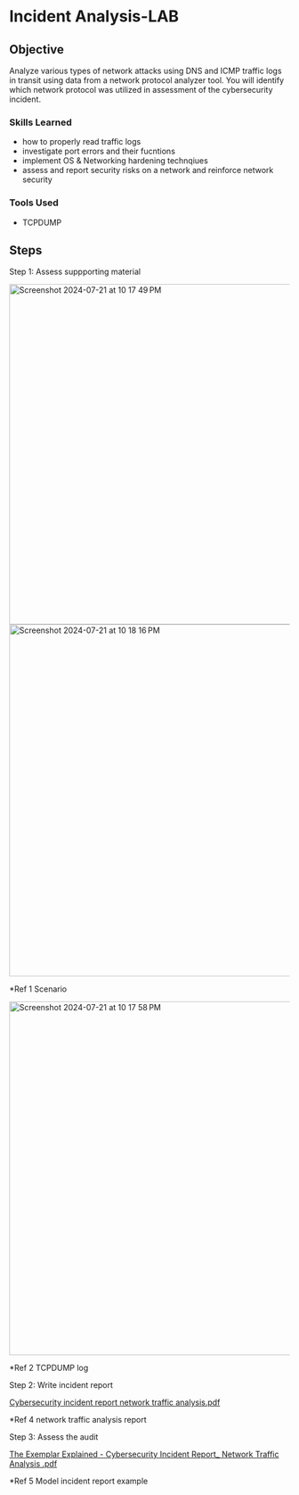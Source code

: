 # Incident Analysis-LAB

## Objective

Analyze various types of network attacks using DNS and ICMP traffic logs in transit using data from a network protocol analyzer tool. You will identify which network protocol was utilized in assessment of the cybersecurity incident. 

### Skills Learned

- how to properly read traffic logs 
- investigate port errors and their fucntions
- implement OS & Networking hardening technqiues
- assess and report security risks on a network and reinforce network security

### Tools Used
- TCPDUMP

## Steps

Step 1: Assess suppporting material

<img width="610" alt="Screenshot 2024-07-21 at 10 17 49 PM" src="https://github.com/user-attachments/assets/fbbf90c3-d61b-454f-b52c-05180fdb41d1">


<img width="631" alt="Screenshot 2024-07-21 at 10 18 16 PM" src="https://github.com/user-attachments/assets/aa751c48-b493-4575-811a-4274916ec07d">


*Ref 1 Scenario


<img width="634" alt="Screenshot 2024-07-21 at 10 17 58 PM" src="https://github.com/user-attachments/assets/9e7977c6-b1b8-4835-8001-5d28d082899f">


*Ref 2 TCPDUMP log




Step 2: Write incident report


[Cybersecurity incident report network traffic analysis.pdf](https://github.com/user-attachments/files/16327540/Cybersecurity.incident.report.network.traffic.analysis.pdf)



*Ref 4 network traffic analysis report



Step 3: Assess the audit

[The Exemplar Explained - Cybersecurity Incident Report_ Network Traffic Analysis .pdf](https://github.com/user-attachments/files/16327560/The.Exemplar.Explained.-.Cybersecurity.Incident.Report_.Network.Traffic.Analysis.pdf)



*Ref 5 Model incident report example


